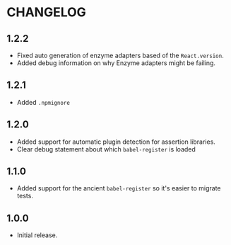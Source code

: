 # CHANGELOG

## 1.2.2

- Fixed auto generation of enzyme adapters based of the `React.version`.
- Added debug information on why Enzyme adapters might be failing.

## 1.2.1

- Added `.npmignore`

## 1.2.0

- Added support for automatic plugin detection for assertion libraries.
- Clear debug statement about which `babel-register` is loaded

## 1.1.0

- Added support for the ancient `babel-register` so it's easier to migrate
  tests.

## 1.0.0

- Initial release.
